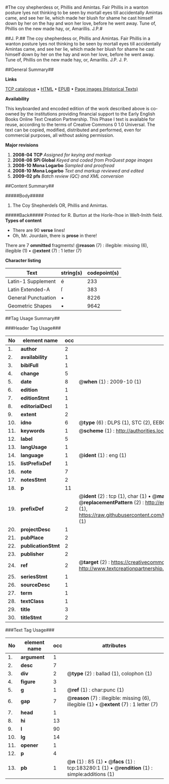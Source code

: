 #The coy shepherdess or, Phillis and Amintas. Fair Phillis in a wanton posture lyes not thinking to be seen by mortall eyes till accidentally Amintas came, and see her lie, which made her blush for shame he cast himself down by her on the hay and won her love, before he went away. Tune of, Phillis on the new made hay, or, Amarillis. J.P.#

##J. P.##
The coy shepherdess or, Phillis and Amintas. Fair Phillis in a wanton posture lyes not thinking to be seen by mortall eyes till accidentally Amintas came, and see her lie, which made her blush for shame he cast himself down by her on the hay and won her love, before he went away. Tune of, Phillis on the new made hay, or, Amarillis. J.P.
J. P.

##General Summary##

**Links**

[TCP catalogue](http://www.ota.ox.ac.uk/tcp/)  • 
[HTML](http://tei.it.ox.ac.uk/tcp/Texts-HTML/free/B04/B04903.html)  • 
[EPUB](http://tei.it.ox.ac.uk/tcp/Texts-EPUB/free/B04/B04903.epub) • 
[Page images (Historical Texts)](https://data.historicaltexts.jisc.ac.uk/view?pubId=eebo-99887655e&pageId=eebo-99887655e-183280-1)

**Availability**

This keyboarded and encoded edition of the
	       work described above is co-owned by the institutions
	       providing financial support to the Early English Books
	       Online Text Creation Partnership. This Phase I text is
	       available for reuse, according to the terms of Creative
	       Commons 0 1.0 Universal. The text can be copied,
	       modified, distributed and performed, even for
	       commercial purposes, all without asking permission.

**Major revisions**

1. __2008-04__ __TCP__ *Assigned for keying and markup*
1. __2008-08__ __SPi Global__ *Keyed and coded from ProQuest page images*
1. __2008-10__ __Mona Logarbo__ *Sampled and proofread*
1. __2008-10__ __Mona Logarbo__ *Text and markup reviewed and edited*
1. __2009-02__ __pfs__ *Batch review (QC) and XML conversion*

##Content Summary##

#####Body#####

1. The Coy Shepherdeſs
OR, Phillis and Amintas.

#####Back#####
Printed for R. Burton at the Horſe-ſhoe in Weſt-ſmith field.
**Types of content**

  * There are 90 **verse** lines!
  * Oh, Mr. Jourdain, there is **prose** in there!

There are 7 **ommitted** fragments! 
 @__reason__ (7) : illegible: missing (6), illegible (1)  •  @__extent__ (7) : 1 letter (7)

**Character listing**


|Text|string(s)|codepoint(s)|
|---|---|---|
|Latin-1 Supplement|é|233|
|Latin Extended-A|ſ|383|
|General Punctuation|•|8226|
|Geometric Shapes|▪|9642|

##Tag Usage Summary##

###Header Tag Usage###

|No|element name|occ|attributes|
|---|---|---|---|
|1.|__author__|2||
|2.|__availability__|1||
|3.|__biblFull__|1||
|4.|__change__|5||
|5.|__date__|8| @__when__ (1) : 2009-10 (1)|
|6.|__edition__|1||
|7.|__editionStmt__|1||
|8.|__editorialDecl__|1||
|9.|__extent__|2||
|10.|__idno__|6| @__type__ (6) : DLPS (1), STC (2), EEBO-CITATION (1), PROQUEST (1), VID (1)|
|11.|__keywords__|1| @__scheme__ (1) : http://authorities.loc.gov/ (1)|
|12.|__label__|5||
|13.|__langUsage__|1||
|14.|__language__|1| @__ident__ (1) : eng (1)|
|15.|__listPrefixDef__|1||
|16.|__note__|7||
|17.|__notesStmt__|2||
|18.|__p__|11||
|19.|__prefixDef__|2| @__ident__ (2) : tcp (1), char (1)  •  @__matchPattern__ (2) : ([0-9\-]+):([0-9IVX]+) (1), (.+) (1)  •  @__replacementPattern__ (2) : http://eebo.chadwyck.com/downloadtiff?vid=$1&page=$2 (1), https://raw.githubusercontent.com/textcreationpartnership/Texts/master/tcpchars.xml#$1 (1)|
|20.|__projectDesc__|1||
|21.|__pubPlace__|2||
|22.|__publicationStmt__|2||
|23.|__publisher__|2||
|24.|__ref__|2| @__target__ (2) : https://creativecommons.org/publicdomain/zero/1.0/ (1), http://www.textcreationpartnership.org/docs/. (1)|
|25.|__seriesStmt__|1||
|26.|__sourceDesc__|1||
|27.|__term__|1||
|28.|__textClass__|1||
|29.|__title__|3||
|30.|__titleStmt__|2||


###Text Tag Usage###

|No|element name|occ|attributes|
|---|---|---|---|
|1.|__argument__|1||
|2.|__desc__|7||
|3.|__div__|2| @__type__ (2) : ballad (1), colophon (1)|
|4.|__figure__|3||
|5.|__g__|1| @__ref__ (1) : char:punc (1)|
|6.|__gap__|7| @__reason__ (7) : illegible: missing (6), illegible (1)  •  @__extent__ (7) : 1 letter (7)|
|7.|__head__|1||
|8.|__hi__|13||
|9.|__l__|90||
|10.|__lg__|14||
|11.|__opener__|1||
|12.|__p__|4||
|13.|__pb__|1| @__n__ (1) : 85 (1)  •  @__facs__ (1) : tcp:183280:1 (1)  •  @__rendition__ (1) : simple:additions (1)|
